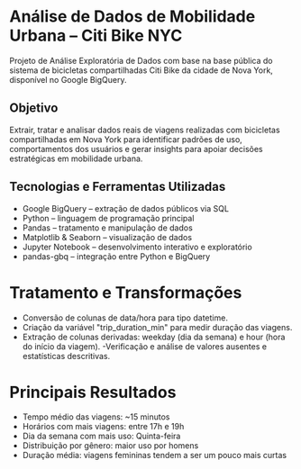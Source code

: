 # Análise de Dados de Mobilidade Urbana – Citi Bike NYC

Projeto de Análise Exploratória de Dados com base na base pública do sistema de bicicletas compartilhadas Citi Bike da cidade de Nova York, disponível no Google BigQuery.

## Objetivo
Extrair, tratar e analisar dados reais de viagens realizadas com bicicletas compartilhadas em Nova York para identificar padrões de uso, comportamentos dos usuários e gerar insights para apoiar decisões estratégicas em mobilidade urbana.

## Tecnologias e Ferramentas Utilizadas
- Google BigQuery – extração de dados públicos via SQL
- Python – linguagem de programação principal
- Pandas – tratamento e manipulação de dados
- Matplotlib & Seaborn – visualização de dados
- Jupyter Notebook – desenvolvimento interativo e exploratório
- pandas-gbq – integração entre Python e BigQuery

# Tratamento e Transformações
- Conversão de colunas de data/hora para tipo datetime.
- Criação da variável "trip_duration_min" para medir duração das viagens.
- Extração de colunas derivadas: weekday (dia da semana) e hour (hora do início da viagem).
-Verificação e análise de valores ausentes e estatísticas descritivas.

# Principais Resultados
- Tempo médio das viagens: ~15 minutos
- Horários com mais viagens: entre 17h e 19h
- Dia da semana com mais uso: Quinta-feira
- Distribuição por gênero: maior uso por homens
- Duração média: viagens femininas tendem a ser um pouco mais curtas
